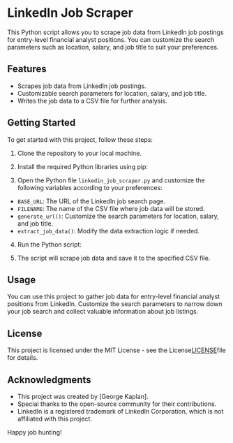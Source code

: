 # LinkedIn Job Scraper

This Python script allows you to scrape job data from LinkedIn job postings for entry-level financial analyst positions. You can customize the search parameters such as location, salary, and job title to suit your preferences.

## Features

- Scrapes job data from LinkedIn job postings.
- Customizable search parameters for location, salary, and job title.
- Writes the job data to a CSV file for further analysis.

## Getting Started

To get started with this project, follow these steps:

1. Clone the repository to your local machine.
2. Install the required Python libraries using pip:


3. Open the Python file `linkedin_job_scraper.py` and customize the following variables according to your preferences:

- `BASE_URL`: The URL of the LinkedIn job search page.
- `FILENAME`: The name of the CSV file where job data will be stored.
- `generate_url()`: Customize the search parameters for location, salary, and job title.
- `extract_job_data()`: Modify the data extraction logic if needed.

4. Run the Python script:


5. The script will scrape job data and save it to the specified CSV file.

## Usage

You can use this project to gather job data for entry-level financial analyst positions from LinkedIn. Customize the search parameters to narrow down your job search and collect valuable information about job listings.

## License

This project is licensed under the MIT License - see the License[LICENSE](https://github.com/georgehkaplan/linkedin-job-posting-scrapper/blob/7abb59b8b8a0522dd7cdeaeaadafdf285d0ee22c/LICENSE)file for details.

## Acknowledgments

- This project was created by [George Kaplan].
- Special thanks to the open-source community for their contributions.
- LinkedIn is a registered trademark of LinkedIn Corporation, which is not affiliated with this project.

Happy job hunting!
